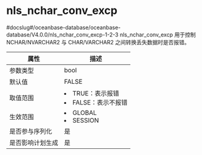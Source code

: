 nls_nchar_conv_excp 
========================================
#docslug#/oceanbase-database/oceanbase-database/V4.0.0/nls_nchar_conv_excp-1-2-3
nls_nchar_conv_excp 用于控制 NCHAR/NVARCHAR2 与 CHAR/VARCHAR2 之间转换丢失数据时是否报错。


|  **属性**  |                                                      **描述**                                                       |
|----------|-------------------------------------------------------------------------------------------------------------------|
| 参数类型     | bool                                                                                                              |
| 默认值      | FALSE                                                                                                             |
| 取值范围     | <li> TRUE：表示报错   <li> FALSE：表示不报错    |
| 生效范围     | <li> GLOBAL   <li> SESSION           |
| 是否参与序列化  | 是                                                                                                                 |
| 是否影响计划生成 | 是                                                                                                                 |




